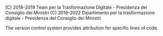 (C) 2018-2019 Team per la Trasformazione Digitale - Presidenza del Consiglio dei Ministri
(C) 2019-2022 Dipartimento per la trasformazione digitale - Presidenza del Consiglio dei Ministri

The version control system provides attribution for specific lines of code.
